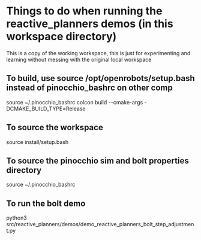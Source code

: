 # Things to do when running the reactive_planners demos (in this workspace directory)

This is a copy of the working workspace, this is just for experimenting and learning without messing with the original local workspace

## To build, use source /opt/openrobots/setup.bash instead of pinocchio_bashrc on other comp
source ~/.pinocchio_bashrc
colcon build --cmake-args -DCMAKE_BUILD_TYPE=Release

## To source the workspace
source install/setup.bash

## To source the pinocchio sim and bolt properties directory
source ~/.pinocchio_bashrc

## To run the bolt demo
python3 src/reactive_planners/demos/demo_reactive_planners_bolt_step_adjustment.py
